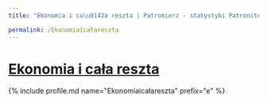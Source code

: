 ```yaml
---
title: "Ekonomia i ca\u0142a reszta | Patromierz - statystyki Patronite.pl"

permalink: /Ekonomiaicałareszta
---
```


# [Ekonomia i cała reszta](https://patronite.pl/Ekonomiaicałareszta)

{% include profile.md name="Ekonomiaicałareszta" prefix="e" %}
